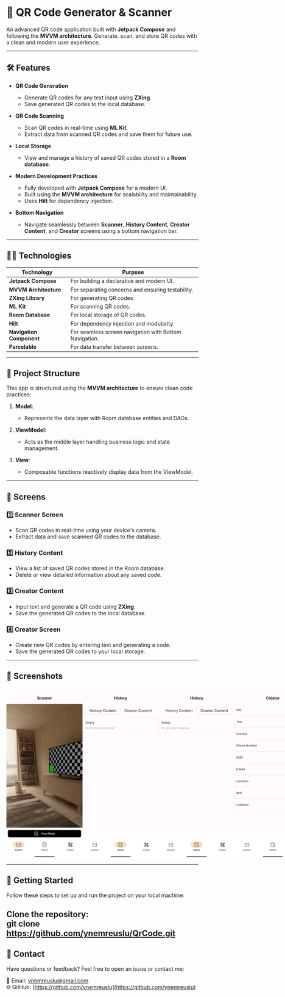 # 📱 QR Code Generator & Scanner  

An advanced QR code application built with **Jetpack Compose** and following the **MVVM architecture**. Generate, scan, and store QR codes with a clean and modern user experience.  

---

## 🛠 Features  

- **QR Code Generation**  
  - Generate QR codes for any text input using **ZXing**.  
  - Save generated QR codes to the local database.  

- **QR Code Scanning**  
  - Scan QR codes in real-time using **ML Kit**.  
  - Extract data from scanned QR codes and save them for future use.  

- **Local Storage**  
  - View and manage a history of saved QR codes stored in a **Room database**.  

- **Modern Development Practices**  
  - Fully developed with **Jetpack Compose** for a modern UI.  
  - Built using the **MVVM architecture** for scalability and maintainability.  
  - Uses **Hilt** for dependency injection.  

- **Bottom Navigation**  
  - Navigate seamlessly between **Scanner**, **History Content**, **Creator Content**, and **Creator** screens using a bottom navigation bar.  

---

## 🧑‍💻 Technologies  

| **Technology**         | **Purpose**                                      |  
|------------------------|--------------------------------------------------|  
| **Jetpack Compose**     | For building a declarative and modern UI.       |  
| **MVVM Architecture**   | For separating concerns and ensuring testability.|  
| **ZXing Library**       | For generating QR codes.                        |  
| **ML Kit**              | For scanning QR codes.                          |  
| **Room Database**       | For local storage of QR codes.                  |  
| **Hilt**                | For dependency injection and modularity.        |  
| **Navigation Component**| For seamless screen navigation with Bottom Navigation. |  
| **Parcelable**          | For data transfer between screens.              |  

---

## 📂 Project Structure  

This app is structured using the **MVVM architecture** to ensure clean code practices:  

1. **Model**:  
   - Represents the data layer with Room database entities and DAOs.  

2. **ViewModel**:  
   - Acts as the middle layer handling business logic and state management.  

3. **View**:  
   - Composable functions reactively display data from the ViewModel.  

---

## 📱 Screens  

### 1️⃣ **Scanner Screen**  
- Scan QR codes in real-time using your device's camera.  
- Extract data and save scanned QR codes to the database.  

### 2️⃣ **History Content**  
- View a list of saved QR codes stored in the Room database.  
- Delete or view detailed information about any saved code.  

### 3️⃣ **Creator Content**  
- Input text and generate a QR code using **ZXing**.  
- Save the generated QR codes to the local database.  

### 4️⃣ **Creator Screen**  
- Create new QR codes by entering text and generating a code.  
- Save the generated QR codes to your local storage.  

---

## 📸 Screenshots  

<div style="display: flex; justify-content: space-around;">
    <img src="https://github.com/ynemreuslu/QrCode/blob/fb326125b472fe5e9b0422c92c3e7e6690adacc9/app/src/main/assets/images/scanner.png" alt="Scanner Screen" width="200"/>
    <img src="https://github.com/ynemreuslu/QrCode/blob/fb326125b472fe5e9b0422c92c3e7e6690adacc9/app/src/main/assets/images/history_content.png" alt="History Content Screen" width="200"/>
    <img src="https://github.com/ynemreuslu/QrCode/blob/fb326125b472fe5e9b0422c92c3e7e6690adacc9/app/src/main/assets/images/creator_content.png" alt="Creator Content Screen" width="200"/>
    <img src="https://github.com/ynemreuslu/QrCode/blob/fb326125b472fe5e9b0422c92c3e7e6690adacc9/app/src/main/assets/images/creator.png" alt="Creator Screen" width="200"/>
</div>

---

## 🚀 Getting Started  

Follow these steps to set up and run the project on your local machine:  

 **Clone the repository**:  
   git clone https://github.com/ynemreuslu/QrCode.git  
---
## 💬 Contact  
Have questions or feedback? Feel free to open an issue or contact me:  

📧 Email: [ynemreuslu@gmail.com](mailto:ynemreuslu@gmail.com)  
🌐 GitHub: [https://github.com/ynemreuslu](https://github.com/ynemreuslu)  
